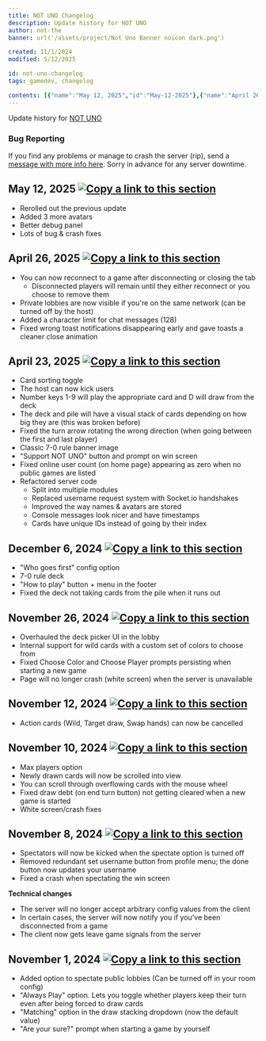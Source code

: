 ```yaml
---
title: NOT UNO Changelog
description: Update history for NOT UNO
author: not-the
banner: url('/assets/project/Not Uno Banner noicon dark.png')

created: 11/1/2024
modified: 5/12/2025

id: not-uno-changelog
tags: gamedev, changelog

contents: [{"name":"May 12, 2025","id":"May-12-2025"},{"name":"April 26, 2025","id":"April-26-2025"},{"name":"April 23, 2025","id":"April-23-2025"},{"name":"December 6, 2024","id":"December-6-2024"},{"name":"November 26, 2024","id":"November-26-2024"},{"name":"November 12, 2024","id":"November-12-2024"},{"name":"November 10, 2024","id":"November-10-2024"},{"name":"November 8, 2024","id":"November-8-2024"},{"name":"November 1, 2024","id":"November-1-2024"}]
---
```


Update history for [NOT UNO](https://uno.notkal.com/)

<h3>Bug Reporting</h3>
<p>
If you find any problems or manage to crash the server (rip), send a <a href="/#contact">message with more info here</a>. Sorry in advance for any server downtime.
</p>

<article id="May-12-2025">
<h2>May 12, 2025 <a href="#May-12-2025"><img src="/assets/icon/link.svg" alt="Copy a link to this section" class="icon article_url_button" role="button" tabindex="0"></a></h2>

- Rerolled out the previous update
- Added 3 more avatars
- Better debug panel
- Lots of bug & crash fixes

</article>


<article id="April-26-2025">
<h2>April 26, 2025 <a href="#April-26-2025"><img src="/assets/icon/link.svg" alt="Copy a link to this section" class="icon article_url_button" role="button" tabindex="0"></a></h2>

- You can now reconnect to a game after disconnecting or closing the tab
    - Disconnected players will remain until they either reconnect or you choose to remove them
- Private lobbies are now visible if you're on the same network (can be turned off by the host)
- Added a character limit for chat messages (128)
- Fixed wrong toast notifications disappearing early and gave toasts a cleaner close animation

</article>


<article id="April-23-2025">
<h2>April 23, 2025 <a href="#April-23-2025"><img src="/assets/icon/link.svg" alt="Copy a link to this section" class="icon article_url_button" role="button" tabindex="0"></a></h2>

- Card sorting toggle
- The host can now kick users
- Number keys 1-9 will play the appropriate card and D will draw from the deck
- The deck and pile will have a visual stack of cards depending on how big they are (this was broken before)
- Fixed the turn arrow rotating the wrong direction (when going between the first and last player)
- Classic 7-0 rule banner image
- "Support NOT UNO" button and prompt on win screen
- Fixed online user count (on home page) appearing as zero when no public games are listed
- Refactored server code
    - Split into multiple modules
    - Replaced username request system with Socket.io handshakes
    - Improved the way names & avatars are stored
    - Console messages look nicer and have timestamps
    - Cards have unique IDs instead of going by their index

</article>


<article id="December-6-2024">
<h2>December 6, 2024 <a href="#December-6-2024"><img src="/assets/icon/link.svg" alt="Copy a link to this section" class="icon article_url_button" role="button" tabindex="0"></a></h2>

- "Who goes first" config option
- 7-0 rule deck
- "How to play" button + menu in the footer
- Fixed the deck not taking cards from the pile when it runs out

</article>


<article id="November-26-2024">
<h2>November 26, 2024 <a href="#November-26-2024"><img src="/assets/icon/link.svg" alt="Copy a link to this section" class="icon article_url_button" role="button" tabindex="0"></a></h2>

- Overhauled the deck picker UI in the lobby
- Internal support for wild cards with a custom set of colors to choose from
- Fixed Choose Color and Choose Player prompts persisting when starting a new game
- Page will no longer crash (white screen) when the server is unavailable

</article>


<article id="November-12-2024">
<h2>November 12, 2024 <a href="#November-12-2024"><img src="/assets/icon/link.svg" alt="Copy a link to this section" class="icon article_url_button" role="button" tabindex="0"></a></h2>

- Action cards (Wild, Target draw, Swap hands) can now be cancelled

</article>


<article id="November-10-2024">
<h2>November 10, 2024 <a href="#November-10-2024"><img src="/assets/icon/link.svg" alt="Copy a link to this section" class="icon article_url_button" role="button" tabindex="0"></a></h2>
  
- Max players option
- Newly drawn cards will now be scrolled into view
- You can scroll through overflowing cards with the mouse wheel
- Fixed draw debt (on end turn button) not getting cleared when a new game is started
- White screen/crash fixes

</article>


<article id="November-8-2024">
<h2>November 8, 2024 <a href="#November-8-2024"><img src="/assets/icon/link.svg" alt="Copy a link to this section" class="icon article_url_button" role="button" tabindex="0"></a></h2>
  
- Spectators will now be kicked when the spectate option is turned off
- Removed redundant set username button from profile menu; the done button now updates your username
- Fixed a crash when spectating the win screen

**Technical changes**

- The server will no longer accept arbitrary config values from the client
- In certain cases, the server will now notify you if you've been disconnected from a game
- The client now gets leave game signals from the server

</article>


<article id="November-1-2024">
<h2>November 1, 2024 <a href="#November-1-2024"><img src="/assets/icon/link.svg" alt="Copy a link to this section" class="icon article_url_button" role="button" tabindex="0"></a></h2>

- Added option to spectate public lobbies (Can be turned off in your room config)
- "Always Play" option. Lets you toggle whether players keep their turn even after being forced to draw cards
- "Matching" option in the draw stacking dropdown (now the default value)
- "Are your sure?" prompt when starting a game by yourself

</article>
